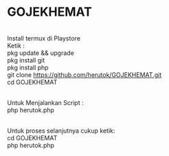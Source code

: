 # GOJEKHEMAT
<br>Install termux di Playstore
<br>Ketik :
<br>pkg update && upgrade
<br>pkg install git
<br>pkg install php
<br>git clone https://github.com/herutok/GOJEKHEMAT.git
<br>cd GOJEKHEMAT

<br>Untuk Menjalankan Script :
<br>php herutok.php

<br>Untuk proses selanjutnya cukup ketik:
<br>cd GOJEKHEMAT
<br>php herutok.php
